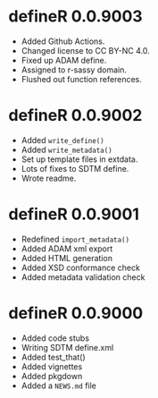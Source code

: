 # defineR 0.0.9003

* Added Github Actions.
* Changed license to CC BY-NC 4.0.
* Fixed up ADAM define.
* Assigned to r-sassy domain.
* Flushed out function references.


# defineR 0.0.9002

* Added `write_define()`
* Added `write_metadata()`
* Set up template files in extdata.
* Lots of fixes to SDTM define.
* Wrote readme.


# defineR 0.0.9001

* Redefined `import_metadata()`
* Added ADAM xml export
* Added HTML generation
* Added XSD conformance check
* Added metadata validation check


# defineR 0.0.9000

* Added code stubs
* Writing SDTM define.xml
* Added test_that()
* Added vignettes
* Added pkgdown
* Added a `NEWS.md` file 
